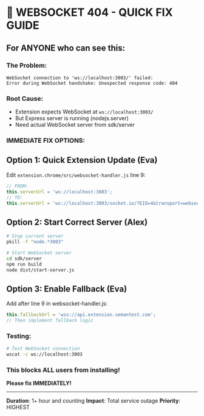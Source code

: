 # 🚀 WEBSOCKET 404 - QUICK FIX GUIDE

## For ANYONE who can see this:

### The Problem:
```
WebSocket connection to 'ws://localhost:3003/' failed: 
Error during WebSocket handshake: Unexpected response code: 404
```

### Root Cause:
- Extension expects WebSocket at `ws://localhost:3003/`
- But Express server is running (nodejs.server)
- Need actual WebSocket server from sdk/server

### IMMEDIATE FIX OPTIONS:

## Option 1: Quick Extension Update (Eva)
Edit `extension.chrome/src/websocket-handler.js` line 9:
```javascript
// FROM:
this.serverUrl = 'ws://localhost:3003';
// TO:
this.serverUrl = 'ws://localhost:3003/socket.io/?EIO=4&transport=websocket';
```

## Option 2: Start Correct Server (Alex)
```bash
# Stop current server
pkill -f "node.*3003"

# Start WebSocket server
cd sdk/server
npm run build
node dist/start-server.js
```

## Option 3: Enable Fallback (Eva)
Add after line 9 in websocket-handler.js:
```javascript
this.fallbackUrl = 'wss://api.extension.semantest.com';
// Then implement fallback logic
```

### Testing:
```bash
# Test WebSocket connection
wscat -c ws://localhost:3003
```

### This blocks ALL users from installing!
**Please fix IMMEDIATELY!**

---
**Duration**: 1+ hour and counting
**Impact**: Total service outage
**Priority**: HIGHEST